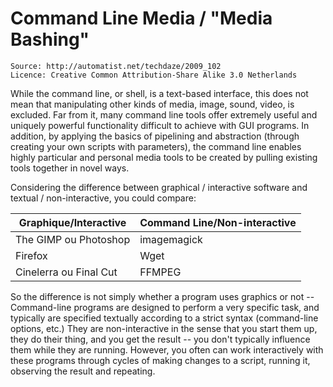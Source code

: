 Command Line Media / "Media Bashing"
====================================

    Source: http://automatist.net/techdaze/2009_102
    Licence: Creative Common Attribution-Share Alike 3.0 Netherlands

While the command line, or shell, is a text-based interface, this does not mean
that manipulating other kinds of media, image, sound, video, is excluded. Far
from it, many command line tools offer extremely useful and uniquely powerful
functionality difficult to achieve with GUI programs. In addition, by applying
the basics of pipelining and abstraction (through creating your own scripts
with parameters), the command line enables highly particular and personal media
tools to be created by pulling existing tools together in novel ways.

Considering the difference between graphical / interactive software and textual
/ non-interactive, you could compare:

Graphique/Interactive  | Command Line/Non-interactive
---------------------- | ----------------------------
The GIMP ou Photoshop  | imagemagick                     
Firefox                | Wget                             
Cinelerra ou Final Cut | FFMPEG                          

So the difference is not simply whether a program uses graphics or not --
Command-line programs are designed to perform a very specific task, and
typically are specified textually according to a strict syntax (command-line
options, etc.) They are non-interactive in the sense that you start them up,
they do their thing, and you get the result -- you don't typically influence
them while they are running. However, you often can work interactively with
these programs through cycles of making changes to a script, running it,
observing the result and repeating.

